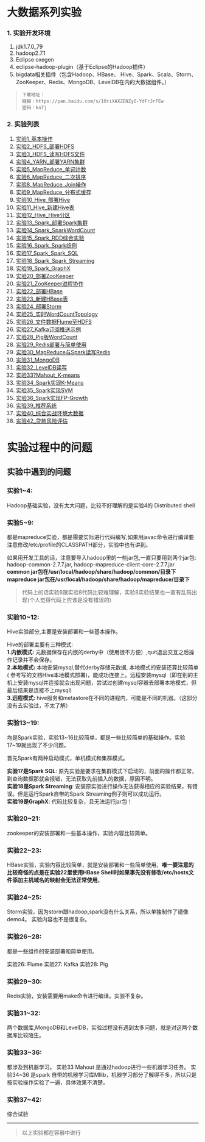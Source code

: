 ﻿# 大数据系列实验

### 1. 实验开发环境 
1. jdk1.7.0_79 
1. hadoop2.7.1 
1. Eclipse oxegen
2. eclipse-hadoop-plugin（基于Eclipse的Hadoop插件）
1. bigdata相关插件（包含Hadoop、HBase、 Hive、Spark、Scala、Storm、ZooKeeper、Redis、MongoDB、LevelDB在内的大数据组件。）
>     下载地址： 
>     链接：https://pan.baidu.com/s/1OriXAXZENZyO-YdFrJrFEw
>     密码：kn7j

### 2. 实验列表
1. [实验1_基本操作](./实验1_基本操作.md)
1. [实验2_HDFS_部署HDFS](./实验2_HDFS_部署HDFS.md)
1. [实验3_HDFS_读写HDFS文件](./实验3_HDFS_读写HDFS文件.md)
1. [实验4_YARN_部署YARN集群](./实验4_YARN_部署YARN集群.md)
1. [实验5_MapReduce_单词计数](./实验5_MapReduce_单词计数.md)
1. [实验6_MapReduce_二次排序](./实验6_MapReduce_二次排序.md)
1. [实验8_MapReduce_Join操作](./实验8_MapReduce_Join操作.md)
1. [实验9_MapReduce_分布式缓存](./实验9_MapReduce_分布式缓存.md)
1. [实验10_Hive_部署Hive](./实验10_Hive_部署Hive.md)
1. [实验11_Hive_新建Hive表](./实验11_Hive_新建Hive表.md)
1. [实验12_Hive_Hive分区](./实验12_Hive_Hive分区.md)
1. [实验13_Spark_部署Spark集群](./实验13_Spark_部署Spark集群.md)
1. [实验14_Spark_SparkWordCount](./实验14_Spark_SparkWordCount.md)
1. [实验15_Spark_RDD综合实验](./实验15_Spark_RDD综合实验.md)
1. [实验16_Spark_Spark综例](./实验16_Spark_Spark综例.md)
1. [实验17_Spark_Spark_SQL](./实验17_Spark_Spark_SQL.md)
1. [实验18_Spark_Spark_Streaming](./实验18_Spark_Spark_Streaming.md)
1. [实验19_Spark_GraphX](./实验19_Spark_GraphX.md)
1. [实验20_部署ZooKeeper](./实验20_部署ZooKeeper.md)
1. [实验21_ZooKeeper进程协作](./实验21_ZooKeeper进程协作.md)
1. [实验22_部署HBase](./实验22_部署HBase.md)
1. [实验23_新建HBase表](./实验23_新建HBase表.md)
1. [实验24_部署Storm](./实验24_部署Storm.md)
1. [实验25_实时WordCountTopology](./实验25_实时WordCountTopology.md)
1. [实验26_文件数据Flume至HDFS](./实验26_文件数据Flume至HDFS.md)
1. [实验27_Kafka订阅推送示例](./实验27_Kafka订阅推送示例.md)
1. [实验28_Pig版WordCount](./实验28_Pig版WordCount.md)
1. [实验29_Redis部署与简单使用](./实验29_Redis部署与简单使用.md)
1. [实验30_MapReduce与Spark读写Redis](./实验30_MapReduce与Spark读写Redis.md)
1. [实验31_MongoDB](./实验31_MongoDB.md)
1. [实验32_LevelDB读写](./实验32_LevelDB读写.md)
1. [实验33?Mahout_K-means](./实验33?Mahout_K-means.md)
1. [实验34_Spark实现K-Means](./实验34_Spark实现K-Means.md)
1. [实验35_Spark实现SVM](./实验35_Spark实现SVM.md)
1. [实验36_Spark实现FP-Growth](./实验36_Spark实现FP-Growth.md)
1. [实验39_推荐系统](./实验39_推荐系统.md)
1. [实验40_综合实战环境大数据](./实验40_综合实战环境大数据.md)
1. [实验42_贷款风险评估](./实验42_贷款风险评估.md)

# 实验过程中的问题

## 实验中遇到的问题  

### **实验1~4:**   
Hadoop基础实验，没有太大问题，比较不好理解的是实验4的 Distributed shell 

### **实验5~9:**  
都是mapreduce实验，都是需要实际进行代码编写,如果用javac命令进行编译要注意修改/etc/profile的CLASSPATH部分，实验中也有讲到。  

如果用开发工具的话，注意要导入hadoop里的一些jar包,一直只要用到两个jar包:  
hadoop-common-2.7.7.jar, hadoop-mapreduce-client-core-2.7.7.jar  
**common jar包在/usr/local/hadoop/share/hadoop/common/目录下  
mapreduce jar包在/usr/local/hadoop/share/hadoop/mapreduce/目录下**  

>代码上的话实验6跟实验8代码比较难理解，实验8实验结果也一直有乱码出现(个人觉得代码上应该是没有错误的)  

### **实验10~12:**   
Hive实验部分,主要是安装部署和一些基本操作。  

Hive的部署主要有三种模式:  
**1.内嵌模式:** 元数据保存在内嵌的derby中（使用很不方便）,quit退出交互之后操作记录并不会保存。  
**2.本地模式:** 本地安装mysql,替代derby存储元数据, 本地模式的安装还算比较简单( 参考写的文档Hive本地模式部署)，能成功连接上。远程安装mysql（即在别的主机上安装mysql并连接就会出现问题，尝试过创建mysql容器去部署本地模式，但最后结果是连接不上mysql)  
**3.远程模式:** hive服务和metastore在不同的进程内，可能是不同的机器。（这部分没有去实验过，不太了解）  

### **实验13~19:**   
均是Spark实验，实验13~16比较简单，都是一些比较简单的基础操作。实验17~19就出现了不少问题。  

首先Spark有两种启动模式，单机模式和集群模式。  

**实验17是Spark SQL**: 原先实验是要求在集群模式下启动的，前面的操作都正常，到查询数据那就会报错，无法获取先前插入的数据，原因不明。  
**实验18是Spark Streaming**: 安装原实验进行操作无法获得相应的实验结果，有错误。但是运行Spark自带的Spark Streaming例子则可以成功运行。  
**实验19是GraphX**: 代码比较复杂，且无法运行jar包！  

### **实验20~21:**  
zookeeper的安装部署和一些基本操作，实验内容比较简单。  

### **实验22~23:**  
HBase实验，实验内容比较简单，就是安装部署和一些简单使用，**唯一要注意的比较奇怪的点是在实验22里使用HBase Shell时如果事先没有修改/etc/hosts文件添加主机域名的映射会无法正常使用**。  

### **实验24~25:**  
Storm实验，因为storm跟hadoop,spark没有什么关系，所以单独制作了镜像demo4。 实验内容也不是很复杂。  

### **实验26~28:**  
都是一些组件的安装部署和简单使用。  

实验26: Flume  实验27: Kafka 实验28: Pig  

### **实验29~30:**  
Redis实验，安装需要用make命令进行编译。实验不复杂。  

### **实验31~32:** 
两个数据库,MongoDB和LevelDB，实验过程没有遇到太多问题，就是对这两个数据库比较陌生。  

### **实验33~36:**  
都涉及到机器学习。
实验33 Mahout 是通过hadoop进行一些机器学习任务。 
实验34~36 是spark 自带的机器学习库Mllib，机器学习部分了解得不多，所以只是按实验操作实验了一遍，具体效果不清楚。  

### **实验37~42:**  
综合试验

----
>以上实验都在容器中进行





